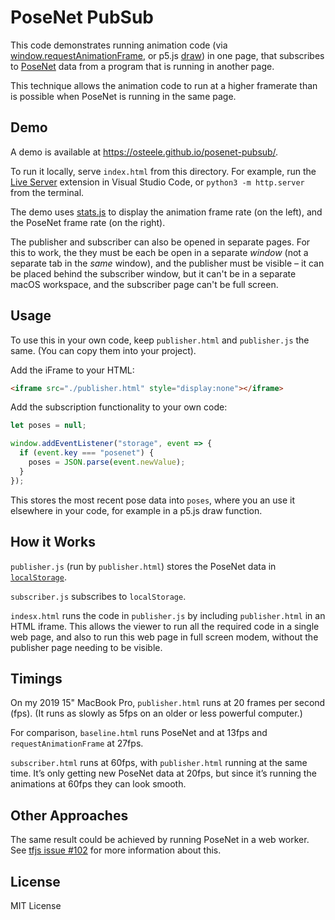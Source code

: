 # PoseNet PubSub

This code demonstrates running animation code (via
[window.requestAnimationFrame](https://developer.mozilla.org/en-US/docs/Web/API/window/requestAnimationFrame),
or p5.js [draw](https://p5js.org/reference/#/p5/draw)) in one page, that
subscribes to
[PoseNet](https://www.tensorflow.org/lite/models/pose_estimation/overview) data
from a program that is running in another page.

This technique allows the animation code to run at a higher framerate than is
possible when PoseNet is running in the same page.

## Demo

A demo is available at <https://osteele.github.io/posenet-pubsub/>.

To run it locally, serve `index.html` from this directory. For example, run the [Live
Server](https://marketplace.visualstudio.com/items?itemName=ritwickdey.LiveServer)
extension in Visual Studio Code, or `python3 -m http.server` from the terminal.

The demo uses [stats.js](http://mrdoob.github.io/stats.js/) to display the
animation frame rate (on the left), and the PoseNet frame rate (on the right).

The publisher and subscriber can also be opened in separate pages. For this to
work, the they must be each be open in a separate _window_ (not a separate tab
in the _same_ window), and the publisher must be visible – it can be placed
behind the subscriber window, but it can't be in a separate macOS workspace, and
the subscriber page can't be full screen.

## Usage

To use this in your own code, keep `publisher.html` and `publisher.js` the same.
(You can copy them into your project).

Add the iFrame to your HTML:

```html
<iframe src="./publisher.html" style="display:none"></iframe>
```

Add the subscription functionality to your own code:

```js
let poses = null;

window.addEventListener("storage", event => {
  if (event.key === "posenet") {
    poses = JSON.parse(event.newValue);
  }
});
```

This stores the most recent pose data into `poses`, where you an use it
elsewhere in your code, for example in a p5.js draw function.

## How it Works

`publisher.js` (run by `publisher.html`) stores the PoseNet data in
[`localStorage`](https://developer.mozilla.org/en-US/docs/Web/API/Window/localStorage).

`subscriber.js` subscribes to `localStorage`.

`indesx.html` runs the code in `publisher.js` by including `publisher.html` in
an HTML iframe. This allows the viewer to run all the required code in a single
web page, and also to run this web page in full screen modem, without the
publisher page needing to be visible.

## Timings

On my 2019 15" MacBook Pro, `publisher.html` runs at 20 frames per second (fps).
(It runs as slowly as 5fps on an older or less powerful computer.)

For comparison, `baseline.html` runs PoseNet and at 13fps and
`requestAnimationFrame` at 27fps.

`subscriber.html` runs at 60fps, with `publisher.html` running at the same time.
It’s only getting new PoseNet data at 20fps, but since it’s running the
animations at 60fps they can look smooth.

## Other Approaches

The same result could be achieved by running PoseNet in a web worker. See [tfjs
issue #102](https://github.com/tensorflow/tfjs/issues/102) for more information
about this.

## License

MIT License
